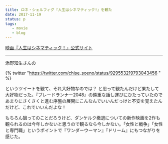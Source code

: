 ```yaml
---
title: ロネ・シェルフィグ『人生はシネマティック!』を観た
date: 2017-11-19
status: p
tags:
   - movie
   - blog
---
```


[映画『人生はシネマティック！』公式サイト](http://jinsei-cinema.jp/)

---

添野知生さんの

{% twitter "https://twitter.com/chise_soeno/status/929553219793043456 " %}

というツイートを観て、それ大好物なのでは？ と思って観たんだけど果たして大好物だった。『ブレードランナー2048』の鈍重な話し運びにひたっていたのであまりにさくさくと進む序盤の展開にこんなんでいいんだっけと不安を覚えたんだけど、これでいいんだよな！

もちろん狙ってのことだろうけど、ダンケルク撤退についての新作映画を2作も観られるのは今年しかないと思うので観るなら今しかない。「女性と戦争」「女性と専門職」というポイントで『ワンダーウーマン』『ドリーム』にもつながりを感じた。
